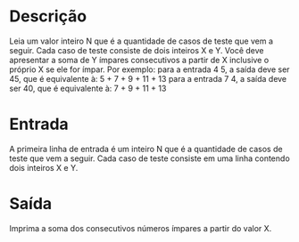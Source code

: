 ﻿# Descrição
Leia um valor inteiro N que é a quantidade de casos de teste que vem a seguir. Cada caso de teste consiste de dois inteiros X e Y. Você deve apresentar a soma de Y ímpares consecutivos a partir de X inclusive o próprio X se ele for ímpar. Por exemplo:
para a entrada 4 5, a saída deve ser 45, que é equivalente à: 5 + 7 + 9 + 11 + 13
para a entrada 7 4, a saída deve ser 40, que é equivalente à: 7 + 9 + 11 + 13

# Entrada
A primeira linha de entrada é um inteiro N que é a quantidade de casos de teste que vem a seguir. Cada caso de teste consiste em uma linha contendo dois inteiros X e Y.

# Saída
Imprima a soma dos consecutivos números ímpares a partir do valor X.
